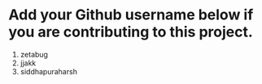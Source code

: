 # Add your Github username below if you are contributing to this project.

1. zetabug
1. jjakk
3. siddhapuraharsh